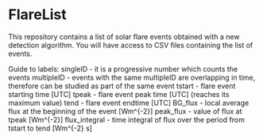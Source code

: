 # FlareList
This repository contains a list of solar flare events obtained with a new detection algorithm.
You will have access to CSV files containing the list of events. 

Guide to labels:
singleID - it is a progressive number which counts the events 
multipleID - events with the same multipleID are overlapping in time, therefore can be studied as part of the same event
tstart - flare event starting time [UTC]
tpeak - flare event peak time [UTC]  (reaches its maximum value) 
tend - flare event endtime [UTC]
BG_flux - local average flux at the beginning of the event [Wm^{-2}]
peak_flux - value of flux at tpeak [Wm^{-2}]
flux_integral - time integral of flux over the period from tstart to tend [Wm^{-2} s]
